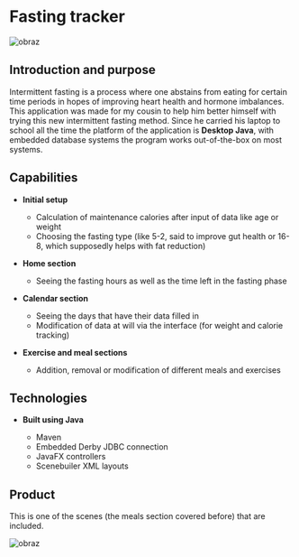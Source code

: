 # Fasting tracker

![obraz](https://user-images.githubusercontent.com/50233321/129686431-234bedb2-edc3-40f0-8fc6-9e4f73dde648.png)

## Introduction and purpose

Intermittent fasting is a process where one abstains from eating for certain time periods in hopes of improving heart health and hormone imbalances. This application was made for my cousin to help him better himself with trying this new intermittent fasting method. Since he carried his laptop to school all the time the platform of the application is **Desktop Java**, with embedded database systems the program works out-of-the-box on most systems.

## Capabilities

- **Initial setup**
  - Calculation of maintenance calories after input of data like age or weight
  - Choosing the fasting type (like 5-2, said to improve gut health or 16-8, which supposedly helps with fat reduction)
 
- **Home section**
  - Seeing the fasting hours as well as the time left in the fasting phase

- **Calendar section**
  - Seeing the days that have their data filled in
  - Modification of data at will via the interface (for weight and calorie tracking)

- **Exercise and meal sections**
  - Addition, removal or modification of different meals and exercises
 
## Technologies
- **Built using Java**

  - Maven
  - Embedded Derby JDBC connection
  - JavaFX controllers
  - Scenebuiler XML layouts

## Product

This is one of the scenes (the meals section covered before) that are included.

![obraz](https://user-images.githubusercontent.com/50233321/129686815-84cc191a-c430-4892-b05d-be023309873b.png)

